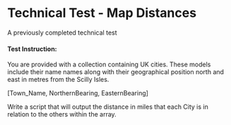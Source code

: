 # Technical Test - Map Distances
A previously completed technical test

#### Test Instruction:

You are provided with a collection containing UK cities. These models include their name names along with their geographical position north and east in metres from the Scilly Isles.

[Town_Name, NorthernBearing, EasternBearing]

Write a script that will output the distance in miles that each City is in relation to the others within the array.
